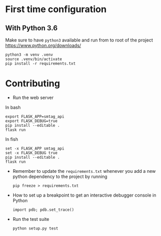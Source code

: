 # First time configuration
## With Python 3.6

Make sure to have `python3` available and run from to root of the project https://www.python.org/downloads/

    python3 -m venv .venv
    source .venv/bin/activate
    pip install -r requirements.txt

# Contributing

* Run the web server

In bash

    export FLASK_APP=smtag_api
    export FLASK_DEBUG=true
    pip install --editable .
    flask run

In fish

    set -x FLASK_APP smtag_api
    set -x FLASK_DEBUG true
    pip install --editable .
    flask run

* Remember to update the `requirements.txt` whenever you add a new python dependency to the project by running

    ```
    pip freeze > requirements.txt
    ```

* How to set up a breakpoint to get an interactive debugger console in Python

    ```
    import pdb; pdb.set_trace()
    ```

* Run the test suite

    ```
    python setup.py test
    ```
